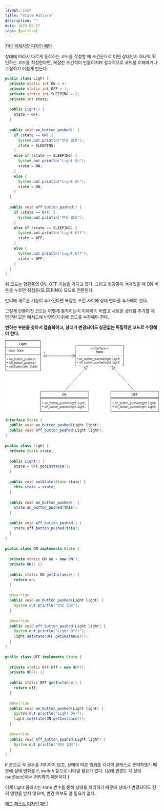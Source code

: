 ```yaml
---
layout: post
title: "State Pattern"
description: ""
date: 2023-05-27
tags: [pattern]
---
```


<a href="http://www.yes24.com/Product/Goods/12501269">자바 객체지향 디자인 패턴</a>

상태에 따라서 다르게 동작하는 코드를 작성할 때 조건문으로 어떤 상태인지 하나씩 확인하는 코드를 작성한다면, 복잡한 조건식이 만들어지며 결과적으로 코드를 이해하거나 수정하기 어렵게 만든다.

```java
public class Light {
  private static int ON = 0;
  private static int OFF = 1;
  private static int SLEEPING = 2;
  private int state;

  public Light() {
    state = OFF;
  }

  public void on_button_pushed() {
    if (state == ON) {
      System.out.println("반응 없음");
      state = SLEEPING;
    }
    else if (state == SLEEPING) {
      System.out.println("Light On");
      state = ON;
    }
    else {
      System.out.println("Light On");
      state = ON;
    }
  }

  public void off_button_pushed() {
    if (state == OFF) {
      System.out.println("반응 없음");
    }
    else if (state == SLEEPING) {
      System.out.println("Light Off");
      state = OFF;
    }
    else {
      System.out.println("Light Off");
      state = OFF;
    }
  }
}
```

위 코드는 형광등의 ON, OFF 기능을 가지고 있다. 그리고 형광등이 켜져있을 때 ON 버튼을 누르면 취침등(SLEEPING) 모드로 전환된다.

만약에 새로운 기능이 추가된다면 복잡한 조건 사이에 상태 변화를 추가해야 한다.

그렇게 만들어진 코드는 어떻게 동작하는지 이해하기 어렵고 새로운 상태를 추가할 때 연관된 모든 메서드에 반영하기 위해 코드를 수정해야 한다.

**변하는 부분을 찾아서 캡슐화하고, 상태가 변경되어도 상관없는 독립적인 코드로 수정해야 한다.**

![0](/assets/images/state-pattern/0.png)

```java
interface State {
  public void on_button_pushed(Light light);
  public void off_button_pushed(Light light);
}

public class Light {
  private State state;

  public Light() {
    state = OFF.getInstance();
  }

  public void setState(State state) {
    this.state = state;
  }

  public void on_button_pushed() {
    state.on_button_pushed(this);
  }

  public void off_button_pushed() {
    state.off_button_pushed(this);
  }
}

public class ON implements State {

  private static ON on = new ON();
  private ON() {}

  public static ON getInstance() {
    return on;
  }

  @Override
  public void on_button_pushed(Light light) {
    System.out.println("반응 없음");
  }

  @Override
  public void off_button_pushed(Light light) {
    System.out.println("Light Off!");
    light.setState(OFF.getInstance());
  }
}

public class OFF implements State {

  private static OFF off = new OFF();
  private OFF() {}

  public static OFF getInstance() {
    return off;
  }

  @Override
  public void on_button_pushed(Light light) {
    System.out.println("Light On!");
    light.setState(ON.getInstance());
  }

  @Override
  public void off_button_pushed(Light light) {
    System.out.println("반응 없음");
  }
}
```

if 문으로 각 경우를 처리하지 않고, 상태에 따른 행위를 각각의 클래스로 분리하였기 때문에 상태 변화를 if, switch 등으로 나타낼 필요가 없다. (상태 변경도 각 상태(setState)에서 처리하기 때문이다.)

이제 Light 클래스는 state 변수를 통해 상태를 처리하기 때문에 상태가 변경되어도 전혀 영향을 받지 않으며, 변경 여부도 알 필요가 없다.

<a href="http://www.yes24.com/Product/Goods/108192370">헤드 퍼스트 디자인 패턴</a>
